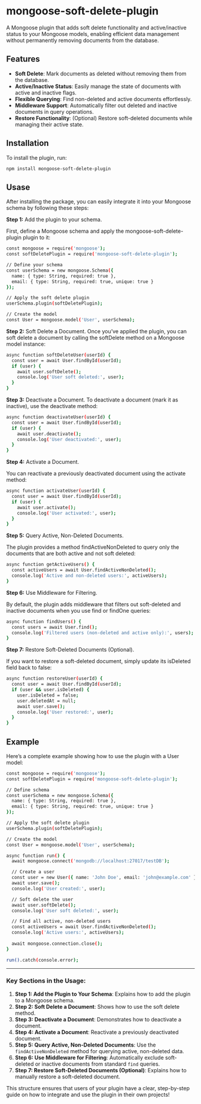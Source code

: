 # mongoose-soft-delete-plugin

A Mongoose plugin that adds soft delete functionality and active/inactive status to your Mongoose models, enabling efficient data management without permanently removing documents from the database.

## Features

- **Soft Delete**: Mark documents as deleted without removing them from the database.
- **Active/Inactive Status**: Easily manage the state of documents with active and inactive flags.
- **Flexible Querying**: Find non-deleted and active documents effortlessly.
- **Middleware Support**: Automatically filter out deleted and inactive documents in query operations.
- **Restore Functionality**: (Optional) Restore soft-deleted documents while managing their active state.

## Installation

To install the plugin, run:

```bash
npm install mongoose-soft-delete-plugin
```

## Usase
After installing the package, you can easily integrate it into your Mongoose schema by following these steps:

**Step 1:** Add the plugin to your schema.

First, define a Mongoose schema and apply the mongoose-soft-delete-plugin plugin to it:

```bash
const mongoose = require('mongoose');
const softDeletePlugin = require('mongoose-soft-delete-plugin');

// Define your schema
const userSchema = new mongoose.Schema({
  name: { type: String, required: true },
  email: { type: String, required: true, unique: true }
});

// Apply the soft delete plugin
userSchema.plugin(softDeletePlugin);

// Create the model
const User = mongoose.model('User', userSchema);

```
**Step 2:** Soft Delete a Document.
Once you’ve applied the plugin, you can soft delete a document by calling the softDelete method on a Mongoose model instance:

```bash
async function softDeleteUser(userId) {
  const user = await User.findById(userId);
  if (user) {
    await user.softDelete();
    console.log('User soft deleted:', user);
  }
}

```
**Step 3:**  Deactivate a Document.
To deactivate a document (mark it as inactive), use the deactivate method:

```bash
async function deactivateUser(userId) {
  const user = await User.findById(userId);
  if (user) {
    await user.deactivate();
    console.log('User deactivated:', user);
  }
}

```
**Step 4:** Activate a Document.

You can reactivate a previously deactivated document using the activate method:

```bash
async function activateUser(userId) {
  const user = await User.findById(userId);
  if (user) {
    await user.activate();
    console.log('User activated:', user);
  }
}

```

**Step 5:** Query Active, Non-Deleted Documents.

The plugin provides a method findActiveNonDeleted to query only the documents that are both active and not soft deleted:

```bash
async function getActiveUsers() {
  const activeUsers = await User.findActiveNonDeleted();
  console.log('Active and non-deleted users:', activeUsers);
}

```

**Step 6:** Use Middleware for Filtering.

By default, the plugin adds middleware that filters out soft-deleted and inactive documents when you use find or findOne queries:

```bash
async function findUsers() {
  const users = await User.find();
  console.log('Filtered users (non-deleted and active only):', users);
}

```

**Step 7:**  Restore Soft-Deleted Documents (Optional).

If you want to restore a soft-deleted document, simply update its isDeleted field back to false:

```bash
async function restoreUser(userId) {
  const user = await User.findById(userId);
  if (user && user.isDeleted) {
    user.isDeleted = false;
    user.deletedAt = null;
    await user.save();
    console.log('User restored:', user);
  }
}

```

## Example

Here’s a complete example showing how to use the plugin with a User model:

```bash
const mongoose = require('mongoose');
const softDeletePlugin = require('mongoose-soft-delete-plugin');

// Define schema
const userSchema = new mongoose.Schema({
  name: { type: String, required: true },
  email: { type: String, required: true, unique: true }
});

// Apply the soft delete plugin
userSchema.plugin(softDeletePlugin);

// Create the model
const User = mongoose.model('User', userSchema);

async function run() {
  await mongoose.connect('mongodb://localhost:27017/testDB');

  // Create a user
  const user = new User({ name: 'John Doe', email: 'john@example.com' });
  await user.save();
  console.log('User created:', user);

  // Soft delete the user
  await user.softDelete();
  console.log('User soft deleted:', user);

  // Find all active, non-deleted users
  const activeUsers = await User.findActiveNonDeleted();
  console.log('Active users:', activeUsers);
  
  await mongoose.connection.close();
}

run().catch(console.error);

```


---

### Key Sections in the Usage:

1. **Step 1: Add the Plugin to Your Schema**: Explains how to add the plugin to a Mongoose schema.
2. **Step 2: Soft Delete a Document**: Shows how to use the soft delete method.
3. **Step 3: Deactivate a Document**: Demonstrates how to deactivate a document.
4. **Step 4: Activate a Document**: Reactivate a previously deactivated document.
5. **Step 5: Query Active, Non-Deleted Documents**: Use the `findActiveNonDeleted` method for querying active, non-deleted data.
6. **Step 6: Use Middleware for Filtering**: Automatically exclude soft-deleted or inactive documents from standard `find` queries.
7. **Step 7: Restore Soft-Deleted Documents (Optional)**: Explains how to manually restore a soft-deleted document.

This structure ensures that users of your plugin have a clear, step-by-step guide on how to integrate and use the plugin in their own projects!






